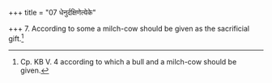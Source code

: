 +++
title = "07 धेनुर्दक्षिणेत्येके"

+++
7. According to some a milch-cow should be given as the sacrificial gift.[^1]  


[^1]: Cp. KB V. 4 according to which a bull and a milch-cow should be given.

